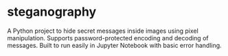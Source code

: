 # steganography
A Python project to hide secret messages inside images using pixel manipulation. Supports password-protected encoding and decoding of messages. Built to run easily in Jupyter Notebook with basic error handling.
